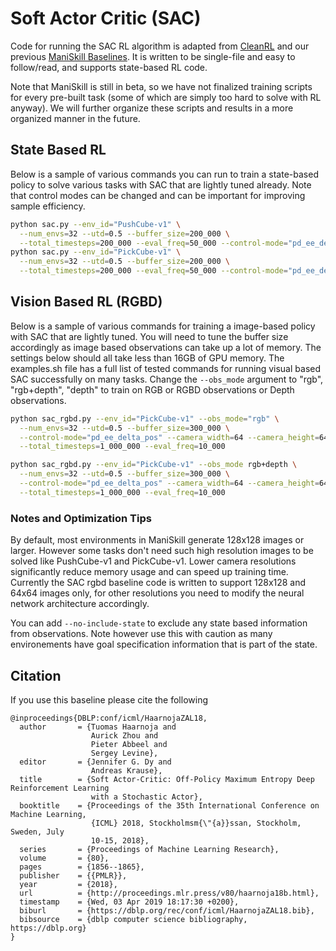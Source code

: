# Soft Actor Critic (SAC)

Code for running the SAC RL algorithm is adapted from [CleanRL](https://github.com/vwxyzjn/cleanrl/) and our previous [ManiSkill Baselines](https://github.com/tongzhoumu/ManiSkill_Baselines/). It is written to be single-file and easy to follow/read, and supports state-based RL code.

Note that ManiSkill is still in beta, so we have not finalized training scripts for every pre-built task (some of which are simply too hard to solve with RL anyway). We will further organize these scripts and results in a more organized manner in the future.

## State Based RL

Below is a sample of various commands you can run to train a state-based policy to solve various tasks with SAC that are lightly tuned already. Note that control modes can be changed and can be important for improving sample efficiency.


```bash
python sac.py --env_id="PushCube-v1" \
  --num_envs=32 --utd=0.5 --buffer_size=200_000 \
  --total_timesteps=200_000 --eval_freq=50_000 --control-mode="pd_ee_delta_pos" 
python sac.py --env_id="PickCube-v1" \
  --num_envs=32 --utd=0.5 --buffer_size=200_000 \
  --total_timesteps=200_000 --eval_freq=50_000 --control-mode="pd_ee_delta_pos" 
```

## Vision Based RL (RGBD)

Below is a sample of various commands for training a image-based policy with SAC that are lightly tuned. You will need to tune the buffer size accordingly as image based observations can take up a lot of memory. The settings below should all take less than 16GB of GPU memory. The examples.sh file has a full list of tested commands for running visual based SAC successfully on many tasks. Change the `--obs_mode` argument to "rgb", "rgb+depth", "depth" to train on RGB or RGBD observations or Depth observations. 

```bash
python sac_rgbd.py --env_id="PickCube-v1" --obs_mode="rgb" \
  --num_envs=32 --utd=0.5 --buffer_size=300_000 \
  --control-mode="pd_ee_delta_pos" --camera_width=64 --camera_height=64 \
  --total_timesteps=1_000_000 --eval_freq=10_000

python sac_rgbd.py --env_id="PickCube-v1" --obs_mode rgb+depth \
  --num_envs=32 --utd=0.5 --buffer_size=300_000 \
  --control-mode="pd_ee_delta_pos" --camera_width=64 --camera_height=64 \
  --total_timesteps=1_000_000 --eval_freq=10_000 
```

### Notes and Optimization Tips

By default, most environments in ManiSkill generate 128x128 images or larger. However some tasks don't need such high resolution images to be solved like PushCube-v1 and PickCube-v1. Lower camera resolutions significantly reduce memory usage and can speed up training time. Currently the SAC rgbd baseline code is written to support 128x128 and 64x64 images only, for other resolutions you need to modify the neural network architecture accordingly.

You can add `--no-include-state` to exclude any state based information from observations. Note however use this with caution as many environements have goal specification information that is part of the state.

## Citation

If you use this baseline please cite the following
```
@inproceedings{DBLP:conf/icml/HaarnojaZAL18,
  author       = {Tuomas Haarnoja and
                  Aurick Zhou and
                  Pieter Abbeel and
                  Sergey Levine},
  editor       = {Jennifer G. Dy and
                  Andreas Krause},
  title        = {Soft Actor-Critic: Off-Policy Maximum Entropy Deep Reinforcement Learning
                  with a Stochastic Actor},
  booktitle    = {Proceedings of the 35th International Conference on Machine Learning,
                  {ICML} 2018, Stockholmsm{\"{a}}ssan, Stockholm, Sweden, July
                  10-15, 2018},
  series       = {Proceedings of Machine Learning Research},
  volume       = {80},
  pages        = {1856--1865},
  publisher    = {{PMLR}},
  year         = {2018},
  url          = {http://proceedings.mlr.press/v80/haarnoja18b.html},
  timestamp    = {Wed, 03 Apr 2019 18:17:30 +0200},
  biburl       = {https://dblp.org/rec/conf/icml/HaarnojaZAL18.bib},
  bibsource    = {dblp computer science bibliography, https://dblp.org}
}
```